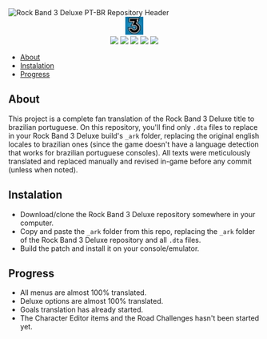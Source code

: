 <div>
<img src='./assets/header.webp' alt='Rock Band 3 Deluxe PT-BR Repository Header'>
</div>

<div align=center>
<img src='./assets/rockband3-icon.webp' width='36px' title='Rock Band Icon'/>
</div>

<div align=center>
<img src='https://img.shields.io/github/last-commit/ruggeryiury/rock-band-3-deluxe-ptbr?color=%23DDD&style=for-the-badge' /> <img src='https://img.shields.io/github/repo-size/ruggeryiury/rock-band-3-deluxe-ptbr?style=for-the-badge' /> <img src='https://img.shields.io/github/issues/ruggeryiury/rock-band-3-deluxe-ptbr?style=for-the-badge' /> <img src='https://img.shields.io/github/package-json/v/ruggeryiury/rock-band-3-deluxe-ptbr?style=for-the-badge' /> <img src='https://img.shields.io/github/license/ruggeryiury/rock-band-3-deluxe-ptbr?style=for-the-badge' />
</div>

- [About](#about)
- [Instalation](#instalation)
- [Progress](#progress)

## About

This project is a complete fan translation of the Rock Band 3 Deluxe title to brazilian portuguese. On this repository, you'll find only `.dta` files to replace in your Rock Band 3 Deluxe build's `_ark` folder, replacing the original english locales to brazilian ones (since the game doesn't have a language detection that works for brazilian portuguese consoles). All texts were meticulously translated and replaced manually and revised in-game before any commit (unless when noted).

## Instalation

- Download/clone the Rock Band 3 Deluxe repository somewhere in your computer.
- Copy and paste the `_ark` folder from this repo, replacing the `_ark` folder of the Rock Band 3 Deluxe repository and all `.dta` files.
- Build the patch and install it on your console/emulator.

## Progress

- All menus are almost 100% translated.
- Deluxe options are almost 100% translated.
- Goals translation has already started.
- The Character Editor items and the Road Challenges hasn't been started yet.
